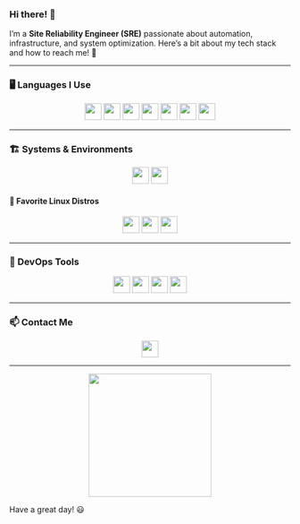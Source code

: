### Hi there! 👋

I’m a **Site Reliability Engineer (SRE)** passionate about automation, infrastructure, and system optimization. Here’s a bit about my tech stack and how to reach me! 🚀

---

### 🖥️ Languages I Use
<div align="center">
  <img src="https://img.shields.io/badge/C-%2300599C.svg?style=for-the-badge&logo=C&logoColor=white" height="30"/>
  <img src="https://img.shields.io/badge/Java-%23ED8B00.svg?style=for-the-badge&logo=Java&logoColor=white" height="30"/>
  <img src="https://img.shields.io/badge/C%23-%23239120.svg?style=for-the-badge&logo=c-sharp&logoColor=white" height="30"/>
  <img src="https://img.shields.io/badge/Python-%233776AB.svg?style=for-the-badge&logo=Python&logoColor=white" height="30"/>
  <img src="https://img.shields.io/badge/Rust-%23000000.svg?style=for-the-badge&logo=Rust&logoColor=white" height="30"/>
  <img src="https://img.shields.io/badge/JavaScript-%23F7DF1E.svg?style=for-the-badge&logo=JavaScript&logoColor=black" height="30"/>
  <img src="https://img.shields.io/badge/TypeScript-%233178C6.svg?style=for-the-badge&logo=TypeScript&logoColor=white" height="30"/>
</div>

---

### 🏗️ Systems & Environments
<div align="center">
  <img src="https://img.shields.io/badge/Linux-%23FCC624.svg?style=for-the-badge&logo=linux&logoColor=white" height="30"/>
  <img src="https://img.shields.io/badge/Windows-%230078D6.svg?style=for-the-badge&logo=windows&logoColor=white" height="30"/>
</div>

#### 🔹 Favorite Linux Distros
<div align="center">
  <img src="https://img.shields.io/badge/Ubuntu-%23E95420.svg?style=for-the-badge&logo=ubuntu&logoColor=white" height="30"/>
  <img src="https://img.shields.io/badge/ArchLinux-%231793D1.svg?style=for-the-badge&logo=archlinux&logoColor=white" height="30"/>
  <img src="https://img.shields.io/badge/NixOS-%237EBAE4.svg?style=for-the-badge&logo=nixos&logoColor=white" height="30"/>
</div>

---

### 🔧 DevOps Tools
<div align="center">
  <img src="https://img.shields.io/badge/Kubernetes-%23326CE5.svg?style=for-the-badge&logo=kubernetes&logoColor=white" height="30"/>
  <img src="https://img.shields.io/badge/Ansible-%23EE0000.svg?style=for-the-badge&logo=ansible&logoColor=white" height="30"/>
  <img src="https://img.shields.io/badge/ArgoCD-%23232F3E.svg?style=for-the-badge&logo=argo&logoColor=white" height="30"/>
  <img src="https://img.shields.io/badge/Terraform-%237B42BC.svg?style=for-the-badge&logo=terraform&logoColor=white" height="30"/>
</div>

---

### 📫 Contact Me
<div align="center">
  <a href="https://discordapp.com/users/755487547701985350">
    <img src="https://img.shields.io/badge/Discord-%237289DA.svg?style=for-the-badge&logo=Discord&logoColor=white" height="30"/>
  </a>
</div>

---

<div align="center">
  <img src="https://media1.giphy.com/media/ZeFG00TVXs54Pw4c8e/giphy.gif?cid=ecf05e47s4q89yaexgl6k8sloztbtf18r04tq67i6sbex4y7&rid=giphy.gif&ct=s" width="220"/>
</div>

Have a great day! 😃

